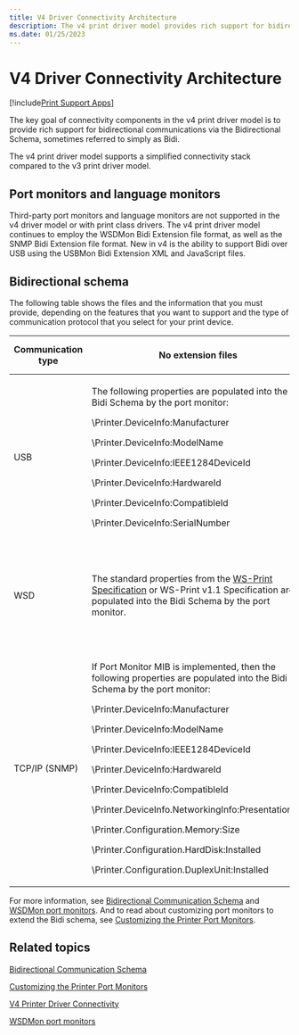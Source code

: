 ```yaml
---
title: V4 Driver Connectivity Architecture
description: The v4 print driver model provides rich support for bidirectional communications via the Bidirectional Schema, referred to simply as Bidi.
ms.date: 01/25/2023
---
```


# V4 Driver Connectivity Architecture

[!include[Print Support Apps](../includes/print-support-apps.md)]

The key goal of connectivity components in the v4 print driver model is to provide rich support for bidirectional communications via the Bidirectional Schema, sometimes referred to simply as Bidi.

The v4 print driver model supports a simplified connectivity stack compared to the v3 print driver model.

## Port monitors and language monitors

Third-party port monitors and language monitors are not supported in the v4 driver model or with print class drivers. The v4 print driver model continues to employ the WSDMon Bidi Extension file format, as well as the SNMP Bidi Extension file format. New in v4 is the ability to support Bidi over USB using the USBMon Bidi Extension XML and JavaScript files.

## Bidirectional schema

The following table shows the files and the information that you must provide, depending on the features that you want to support and the type of communication protocol that you select for your print device.

<table>
<colgroup>
<col width="25%" />
<col width="25%" />
<col width="25%" />
<col width="25%" />
</colgroup>
<thead>
<tr class="header">
<th>Communication type</th>
<th>No extension files</th>
<th>Bidi extension files</th>
<th>Enhanced auto configuration</th>
</tr>
</thead>
<tbody>
<tr class="odd">
<td>USB</td>
<td><p>The following properties are populated into the Bidi Schema by the port monitor:</p>
<p>\Printer.DeviceInfo:Manufacturer</p>
<p>\Printer.DeviceInfo:ModelName</p>
<p>\Printer.DeviceInfo:IEEE1284DeviceId</p>
<p>\Printer.DeviceInfo:HardwareId</p>
<p>\Printer.DeviceInfo:CompatibleId</p>
<p>\Printer.DeviceInfo:SerialNumber</p></td>
<td><p>You must provide the following files:</p>
- XML Bidi extension file
- JavaScript Bidi extension file</td>
<td>Print device must support this feature and you must provide Bidi extension files.</td>
</tr>
<tr class="even">
<td>WSD</td>
<td>The standard properties from the <a href="/windows-hardware/design/whitepapers/implementing-web-services-on-devices-for-printing" data-raw-source="[WS-Print Specification](/windows-hardware/design/whitepapers/implementing-web-services-on-devices-for-printing)">WS-Print Specification</a> or WS-Print v1.1 Specification are populated into the Bidi Schema by the port monitor.</td>
<td><p>You must provide the following file:</p>
XML Bidi extension file</td>
<td>Print device must support the WS-Print v1.1 protocol.</td>
</tr>
<tr class="odd">
<td>TCP/IP (SNMP)</td>
<td><p>If Port Monitor MIB is implemented, then the following properties are populated into the Bidi Schema by the port monitor:</p>
<p>\Printer.DeviceInfo:Manufacturer</p>
<p>\Printer.DeviceInfo:ModelName</p>
<p>\Printer.DeviceInfo:IEEE1284DeviceId</p>
<p>\Printer.DeviceInfo:HardwareId</p>
<p>\Printer.DeviceInfo:CompatibleId</p>
<p>\Printer.DeviceInfo.NetworkingInfo:PresentationUrl</p>
<p>\Printer.Configuration.Memory:Size</p>
<p>\Printer.Configuration.HardDisk:Installed</p>
<p>\Printer.Configuration.DuplexUnit:Installed</p></td>
<td><p>You must provide the following file:</p>
XML Bidi extension file</td>
<td>Print device must support this feature and you must provide Bidi extension files.</td>
</tr>
</tbody>
</table>

For more information, see [Bidirectional Communication Schema](./bidirectional-communication-schema.md) and [WSDMon port monitors](wsdmon-port-monitor.md). And to read about customizing port monitors to extend the Bidi schema, see [Customizing the Printer Port Monitors](./customizing-the-printer-port-monitors.md).

## Related topics

[Bidirectional Communication Schema](./bidirectional-communication-schema.md)  

[Customizing the Printer Port Monitors](./customizing-the-printer-port-monitors.md)  

[V4 Printer Driver Connectivity](v4-printer-driver-connectivity.md)  

[WSDMon port monitors](wsdmon-port-monitor.md)

